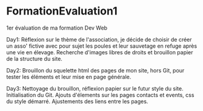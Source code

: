# FormationEvaluation1
1er évaluation de ma formation Dev Web

Day1: Réflexion sur le thème de l'association, je décide de choisir de créer un asso' fictive avec pour sujet les poules et leur sauvetage en refuge après une vie en élevage. Recherche d'images libres de droits et brouillon papier de la structure du site.

Day2: Brouillon du squelette html des pages de mon site, hors Git, pour tester les éléments et leur mise en page générale.

Day3: Nettoyage du brouillon, réflexion papier sur le futur style du site. Initialisation du Git. Ajouts d'élements sur les pages contacts et events, css du style démarré. Ajustements des liens entre les pages.

